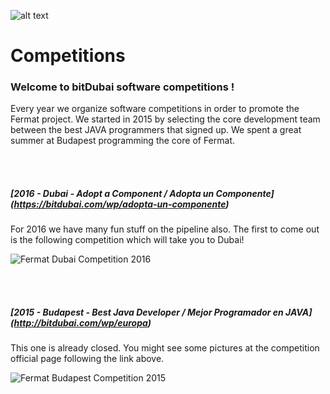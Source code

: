 
![alt text](https://github.com/bitDubai/media-kit/blob/master/Readme%20Image/Fermat%20Logotype/Fermat_Logo_3D.png "Fermat Logo")

# Competitions

### Welcome to bitDubai software competitions !

Every year we organize software competitions in order to promote the Fermat project. We started in 2015 by selecting the core development team between the best JAVA programmers that signed up. We spent a great summer at Budapest programming the core of Fermat.

<br><br>
##### [2016	- Dubai - Adopt a Component / Adopta un Componente] (https://bitdubai.com/wp/adopta-un-componente)
 
For 2016 we have many fun stuff on the pipeline also. The first to come out is the following competition which will take you to Dubai!  
 
![Fermat Dubai Competition 2016](https://github.com/bitDubai/competition/blob/master/Adopta-Un-Componente-Brochure.jpg "Fermat Dubai Competition 2016")

<br><br>
##### [2015 - Budapest - Best Java Developer / Mejor Programador en JAVA] (http://bitdubai.com/wp/europa)

This one is already closed. You might see some pictures at the competition official page following the link above.

![Fermat Budapest Competition 2015](https://github.com/bitDubai/competition/blob/master/Concurso-Java-Europa.jpg "Fermat Budapest Competition 2015")
